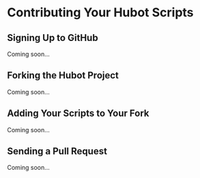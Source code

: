 # Contributing Your Hubot Scripts

## Signing Up to GitHub

Coming soon...

## Forking the Hubot Project

Coming soon...

## Adding Your Scripts to Your Fork

Coming soon...

## Sending a Pull Request

Coming soon...
